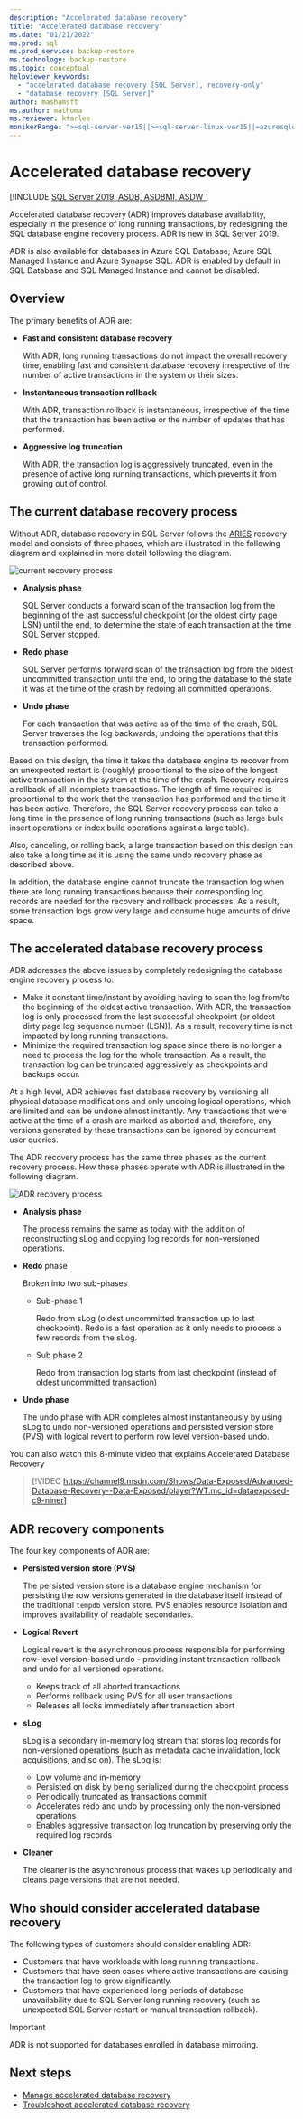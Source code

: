 ```yaml
---
description: "Accelerated database recovery"
title: "Accelerated database recovery"
ms.date: "01/21/2022"
ms.prod: sql
ms.prod_service: backup-restore
ms.technology: backup-restore
ms.topic: conceptual
helpviewer_keywords: 
  - "accelerated database recovery [SQL Server], recovery-only"
  - "database recovery [SQL Server]"
author: mashamsft
ms.author: mathoma
ms.reviewer: kfarlee
monikerRange: ">=sql-server-ver15||>=sql-server-linux-ver15||=azuresqldb-mi-current||=azuresqldb-current"
---
```

# Accelerated database recovery

[!INCLUDE [SQL Server 2019, ASDB, ASDBMI, ASDW ](../includes/applies-to-version/sqlserver2019-asdb-asdbmi-asa.md)]

Accelerated database recovery (ADR) improves database availability, especially in the presence of long running transactions, by redesigning the SQL database engine recovery process. ADR is new in SQL Server 2019. 

ADR is also available for databases in Azure SQL Database, Azure SQL Managed Instance and Azure Synapse SQL. ADR is enabled by default in SQL Database and SQL Managed Instance and cannot be disabled. 

## Overview

The primary benefits of ADR are:

- **Fast and consistent database recovery**

  With ADR, long running transactions do not impact the overall recovery time, enabling fast and consistent database recovery irrespective of the number of active transactions in the system or their sizes.

- **Instantaneous transaction rollback**

  With ADR, transaction rollback is instantaneous, irrespective of the time that the transaction has been active or the number of updates that has performed.

- **Aggressive log truncation**

  With ADR, the transaction log is aggressively truncated, even in the presence of active long running transactions, which prevents it from growing out of control.

## The current database recovery process

Without ADR, database recovery in SQL Server follows the [ARIES](https://people.eecs.berkeley.edu/~brewer/cs262/Aries.pdf) recovery model and consists of three phases, which are illustrated in the following diagram and explained in more detail following the diagram.

![current recovery process](./media/accelerated-database-recovery-concepts/current-recovery-process.png)

- **Analysis phase**

  SQL Server conducts a forward scan of the transaction log from the beginning of the last successful checkpoint (or the oldest dirty page LSN) until the end, to determine the state of each transaction at the time SQL Server stopped.

- **Redo phase**

  SQL Server performs forward scan of the transaction log from the oldest uncommitted transaction until the end, to bring the database to the state it was at the time of the crash by redoing all committed operations.

- **Undo phase**

  For each transaction that was active as of the time of the crash, SQL Server traverses the log backwards, undoing the operations that this transaction performed.

Based on this design, the time it takes the database engine to recover from an unexpected restart is (roughly) proportional to the size of the longest active transaction in the system at the time of the crash. Recovery requires a rollback of all incomplete transactions. The length of time required is proportional to the work that the transaction has performed and the time it has been active. Therefore, the SQL Server recovery process can take a long time in the presence of long running transactions (such as large bulk insert operations or index build operations against a large table).

Also, canceling, or rolling back, a large transaction based on this design can also take a long time as it is using the same undo recovery phase as described above.

In addition, the database engine cannot truncate the transaction log when there are long running transactions because their corresponding log records are needed for the recovery and rollback processes. As a result, some transaction logs grow very large and consume huge amounts of drive space.

## The accelerated database recovery process

ADR addresses the above issues by completely redesigning the database engine recovery process to:

- Make it constant time/instant by avoiding having to scan the log from/to the beginning of the oldest active transaction. With ADR, the transaction log is only processed from the last successful checkpoint (or oldest dirty page log sequence number (LSN)). As a result, recovery time is not impacted by long running transactions.
- Minimize the required transaction log space since there is no longer a need to process the log for the whole transaction. As a result, the transaction log can be truncated aggressively as checkpoints and backups occur.

At a high level, ADR achieves fast database recovery by versioning all physical database modifications and only undoing logical operations, which are limited and can be undone almost instantly. Any transactions that were active at the time of a crash are marked as aborted and, therefore, any versions generated by these transactions can be ignored by concurrent user queries.

The ADR recovery process has the same three phases as the current recovery process. How these phases operate with ADR is illustrated in the following diagram.

![ADR recovery process](./media/accelerated-database-recovery-concepts/adr-recovery-process.png)

- **Analysis phase**

  The process remains the same as today with the addition of reconstructing sLog and copying log records for non-versioned operations.
  
- **Redo** phase

  Broken into two sub-phases
  - Sub-phase 1

      Redo from sLog (oldest uncommitted transaction up to last checkpoint). Redo is a fast operation as it only needs to process a few records from the sLog.

  - Sub phase 2

     Redo from transaction log starts from last checkpoint (instead of oldest uncommitted transaction)
     
- **Undo phase**

   The undo phase with ADR completes almost instantaneously by using sLog to undo non-versioned operations and persisted version store (PVS) with logical revert to perform row level version-based undo.

You can also watch this 8-minute video that explains Accelerated Database Recovery

> [!VIDEO https://channel9.msdn.com/Shows/Data-Exposed/Advanced-Database-Recovery--Data-Exposed/player?WT.mc_id=dataexposed-c9-niner]

## ADR recovery components

The four key components of ADR are:

- **Persisted version store (PVS)**

  The persisted version store is a database engine mechanism for persisting the row versions generated in the database itself instead of the traditional `tempdb` version store. PVS enables resource isolation and improves availability of readable secondaries.

- **Logical Revert**

  Logical revert is the asynchronous process responsible for performing row-level version-based undo - providing instant transaction rollback and undo for all versioned operations.

  - Keeps track of all aborted transactions
  - Performs rollback using PVS for all user transactions
  - Releases all locks immediately after transaction abort

- **sLog**

  sLog is a secondary in-memory log stream that stores log records for non-versioned operations (such as metadata cache invalidation, lock acquisitions, and so on). The sLog is:

  - Low volume and in-memory
  - Persisted on disk by being serialized during the checkpoint process
  - Periodically truncated as transactions commit
  - Accelerates redo and undo by processing only the non-versioned operations  
  - Enables aggressive transaction log truncation by preserving only the required log records

- **Cleaner**

  The cleaner is the asynchronous process that wakes up periodically and cleans page versions that are not needed.

## Who should consider accelerated database recovery

The following types of customers should consider enabling ADR:

- Customers that have workloads with long running transactions.
- Customers that have seen cases where active transactions are causing the transaction log to grow significantly.  
- Customers that have experienced long periods of database unavailability due to SQL Server long running recovery (such as unexpected SQL Server restart or manual transaction rollback).

>[!IMPORTANT]
> ADR is not supported for databases enrolled in database mirroring.

## Next steps 

- [Manage accelerated database recovery](accelerated-database-recovery-management.md)
- [Troubleshoot accelerated database recovery](accelerated-database-recovery-troubleshooting.md)
